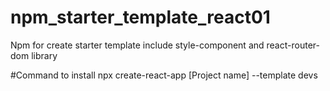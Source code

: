 # npm_starter_template_react01
Npm for create starter template include style-component and react-router-dom library

#Command to install
npx create-react-app [Project name] --template devs
